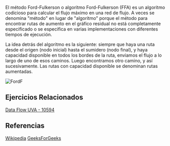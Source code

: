 El método Ford-Fulkerson o algoritmo Ford-Fulkerson (FFA) es un algoritmo codicioso para calcular el flujo máximo en una red de flujo. A veces se denomina "método" en lugar de "algoritmo" porque el método para encontrar rutas de aumento en el gráfico residual no está completamente especificado o se especifica en varias implementaciones con diferentes tiempos de ejecución.


La idea detrás del algoritmo es la siguiente: siempre que haya una ruta desde el origen (nodo inicial) hasta el sumidero (nodo final), y haya capacidad disponible en todos los bordes de la ruta, enviamos el flujo a lo largo de uno de esos caminos. Luego encontramos otro camino, y así sucesivamente. Las rutas con capacidad disponible se denominan rutas aumentadas.

![FordF](https://cdn.programiz.com/sites/tutorial2program/files/flow-network-example.png)

## Ejercicios Relacionados
[Data Flow UVA - 10594](https://vjudge.net/problem/UVA-10594)

## Referencias
[Wikipedia](https://es.wikipedia.org/wiki/Algoritmo_de_Ford-Fulkerson)
[GeeksForGeeks](https://www.geeksforgeeks.org/ford-fulkerson-algorithm-for-maximum-flow-problem/)
